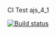 CI Test ajs_4_1

[![Build status](https://ci.appveyor.com/api/projects/status/jv1ucxlt7bndetlx?svg=true)](https://ci.appveyor.com/project/VV1nc3nt/ajs-4-1)
